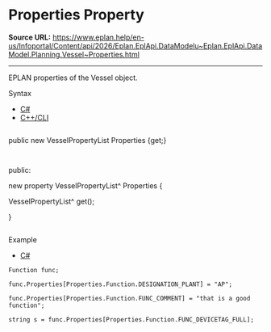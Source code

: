 # Properties Property

**Source URL:** https://www.eplan.help/en-us/Infoportal/Content/api/2026/Eplan.EplApi.DataModelu~Eplan.EplApi.DataModel.Planning.Vessel~Properties.html

---

EPLAN properties of the Vessel object.

Syntax

- [C#](#i-syntax-CS)
- [C++/CLI](#i-syntax-CPP2005)

```
```
public new VesselPropertyList Properties {get;}
```
```

```
```
public:

new property VesselPropertyList^ Properties {

   VesselPropertyList^ get();

}
```
```

Example

- [C#](#i-tab-content-b466e7f3-d59d-428d-ac33-3e482c27797f)

```
Function func;

func.Properties[Properties.Function.DESIGNATION_PLANT] = "AP";

func.Properties[Properties.Function.FUNC_COMMENT] = "that is a good function";

string s = func.Properties[Properties.Function.FUNC_DEVICETAG_FULL];
```
